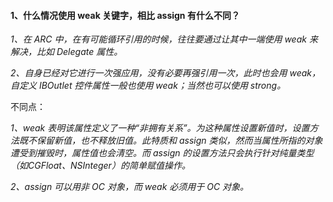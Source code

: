 #### 1、什么情况使用 weak 关键字，相比 assign 有什么不同？

*1、在 ARC 中，在有可能循环引用的时候，往往要通过让其中一端使用 weak 来解决，比如 Delegate 属性。*

*2、自身已经对它进行一次强应用，没有必要再强引用一次，此时也会用 weak，自定义 IBOutlet 控件属性一般也使用 weak；当然也可以使用 strong。*

不同点：

*1、weak 表明该属性定义了一种“非拥有关系”。为这种属性设置新值时，设置方法既不保留新值，也不释放旧值。此特质和 assign 类似，然而当属性所指的对象遭受到摧毁时，属性值也会清空。而 assign 的设置方法只会执行针对纯量类型（如CGFloat、NSInteger）的简单赋值操作。*

*2、assign 可以用非 OC 对象，而 weak 必须用于 OC 对象。*
